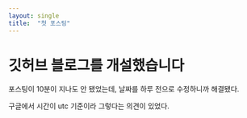 ```yaml
---
layout: single
title:  "첫 포스팅"
---
```


# 깃허브 블로그를 개설했습니다 

포스팅이 10분이 지나도 안 됐었는데,
날짜를 하루 전으로 수정하니까 해결됐다.

구글에서 시간이 utc 기준이라 그렇다는 의견이 있었다.
